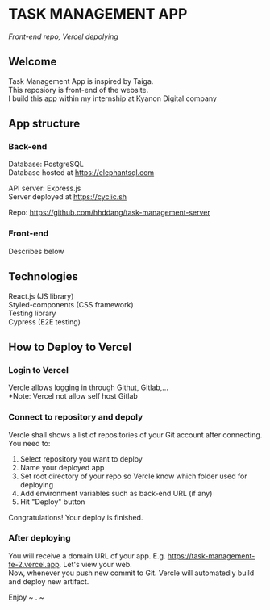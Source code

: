 # TASK MANAGEMENT APP

_Front-end repo, Vercel depolying_

## Welcome

Task Management App is inspired by Taiga. <br/>
This reposiory is front-end of the website. <br/>
I build this app within my internship at Kyanon Digital company <br/>

## App structure

### Back-end

Database: PostgreSQL <br/>
Database hosted at https://elephantsql.com <br/>

API server: Express.js <br/>
Server deployed at https://cyclic.sh <br/>

Repo: https://github.com/hhddang/task-management-server <br/>

### Front-end

Describes below

## Technologies

React.js (JS library) <br/>
Styled-components (CSS framework) <br/>
Testing library <br/>
Cypress (E2E testing) <br/>

## How to Deploy to Vercel

### Login to Vercel

Vercle allows logging in through Githut, Gitlab,... <br/>
*Note: Vercel not allow self host Gitlab <br/>

### Connect to repository and depoly

Vercle shall shows a list of repositories of your Git account after connecting. You need to: <br/>
1. Select repository you want to deploy <br/>
2. Name your deployed app <br/>
3. Set root directory of your repo so Vercle know which folder used for deploying <br/>
4. Add environment variables such as back-end URL (if any) <br/>
5. Hit "Deploy" button <br/>

Congratulations! Your deploy is finished. <br/>

### After deploying
You will receive a domain URL of your app. E.g. https://task-management-fe-2.vercel.app. Let's view your web. <br/>
Now, whenever you push new commit to Git. Vercle will automatedly build and deploy new artifact. <br/>

Enjoy ~ . ~ <br/>
